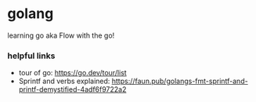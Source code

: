 # golang
learning go aka Flow with the go!

### helpful links
- tour of go: https://go.dev/tour/list
- Sprintf and verbs explained: https://faun.pub/golangs-fmt-sprintf-and-printf-demystified-4adf6f9722a2
